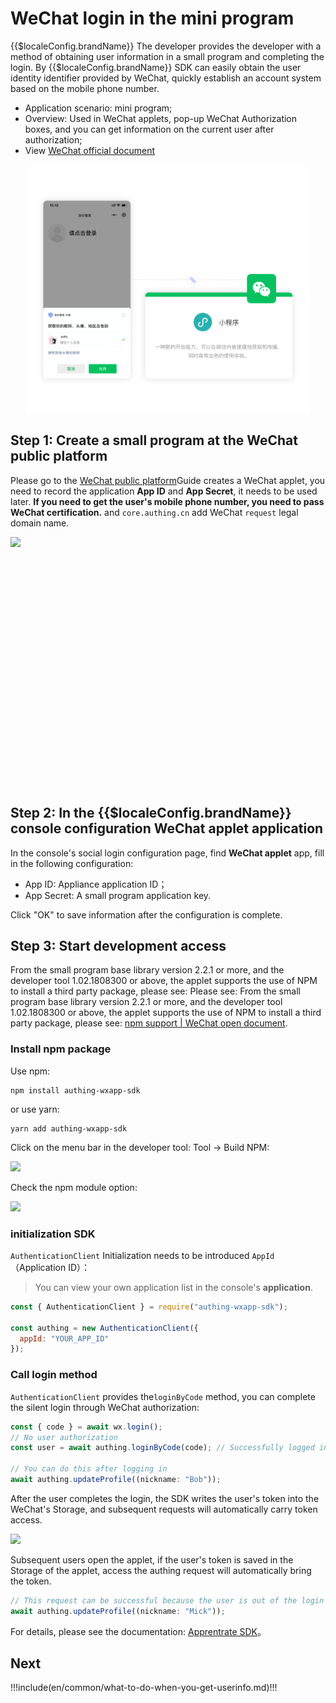 # WeChat login in the mini program

<LastUpdated/>

{{$localeConfig.brandName}} The developer provides the developer with a method of obtaining user information in a small program and completing the login. By {{$localeConfig.brandName}} SDK can easily obtain the user identity identifier provided by WeChat, quickly establish an account system based on the mobile phone number.

- Application scenario: mini program;
- Overview: Used in WeChat applets, pop-up WeChat Authorization boxes, and you can get information on the current user after authorization;
- View [WeChat official document](https://developers.weixin.qq.com/miniprogram/dev/framework/open-ability/login.html)

<img src="./images/wechat-mini-program-login.png" height="400px" style="display:block;margin: 0 auto;"/>

## Step 1: Create a small program at the WeChat public platform

Please go to the [WeChat public platform](https://mp.weixin.qq.com/wxopen/waregister?action=step1&token=&lang=zh_CN)Guide creates a WeChat applet, you need to record the application **App ID** and **App Secret**, it needs to be used later. **If you need to get the user's mobile phone number, you need to pass WeChat certification.** and `core.authing.cn` add WeChat `request` legal domain name.

<img src="~@imagesZhCn/reference/config-request-valid-domain.png" height="400px" style="display:block;margin: 0 auto;">

## Step 2: In the {{$localeConfig.brandName}} console configuration WeChat applet application

In the console's social login configuration page, find **WeChat applet** app, fill in the following configuration:

- App ID: Appliance application ID；
- App Secret: A small program application key.

Click "OK" to save information after the configuration is complete.

## Step 3: Start development access

From the small program base library version 2.2.1 or more, and the developer tool 1.02.1808300 or above, the applet supports the use of NPM to install a third party package, please see: Please see:
From the small program base library version 2.2.1 or more, and the developer tool 1.02.1808300 or above, the applet supports the use of NPM to install a third party package, please see: [npm support | WeChat open document](https://developers.weixin.qq.com/miniprogram/dev/devtools/npm.html).

### Install npm package

Use npm:

```
npm install authing-wxapp-sdk
```

or use yarn:

```
yarn add authing-wxapp-sdk
```

Click on the menu bar in the developer tool: Tool -> Build NPM:

<img src="~@imagesZhCn/reference/wxmp-npm.png" height="400px">

Check the npm module option:

![](~@imagesZhCn/reference/wxmp-npm2.png)

### initialization SDK

`AuthenticationClient` Initialization needs to be introduced `AppId` （Application ID）：

> You can view your own application list in the console's **application**.

```js
const { AuthenticationClient } = require("authing-wxapp-sdk");

const authing = new AuthenticationClient({
  appId: "YOUR_APP_ID"
});
```

### Call login method

`AuthenticationClient` provides the`loginByCode` method, you can complete the silent login through WeChat authorization:

```javascript
const { code } = await wx.login();
// No user authorization
const user = await authing.loginByCode(code); // Successfully logged in, write token to WeChat Storage

// You can do this after logging in
await authing.updateProfile((nickname: "Bob"));
```

After the user completes the login, the SDK writes the user's token into the WeChat's Storage, and subsequent requests will automatically carry token access.

![](~@imagesZhCn/reference/20201112165637.png)

Subsequent users open the applet, if the user's token is saved in the Storage of the applet, access the authing request will automatically bring the token.

```javascript
// This request can be successful because the user is out of the login state.
await authing.updateProfile((nickname: "Mick"));
```

For details, please see the documentation: [Apprentrate SDK](/reference/sdk-for-wxapp.md)。

## Next

!!!include(en/common/what-to-do-when-you-get-userinfo.md)!!!
